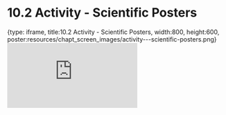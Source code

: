 # 10.2 Activity - Scientific Posters
 
{type: iframe, title:10.2 Activity - Scientific Posters, width:800, height:600, poster:resources/chapt_screen_images/activity---scientific-posters.png}
![](https://sayumiyork.github.io/miniCURE-16S_Test/activity---scientific-posters.html)
 

 
